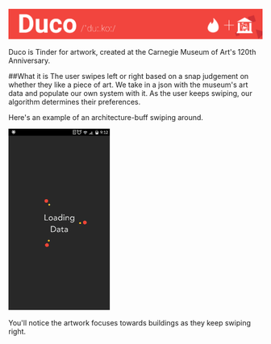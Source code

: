 ![Duco](https://github.com/devanshk/Duco/blob/master/Designs/readme_duco_thin.png?raw=true)

Duco is Tinder for artwork, created at the Carnegie Museum of Art's 120th Anniversary.

##What it is
The user swipes left or right based on a snap judgement on whether they like a piece of art. We take in a json with the museum's art data and populate our own system with it. As the user keeps swiping, our algorithm determines their preferences.

Here's an example of an architecture-buff swiping around.

![ArchiSample](https://github.com/devanshk/Duco/blob/master/Designs/rec_1_convert.gif?raw=true)

You'll notice the artwork focuses towards buildings as they keep swiping right.
